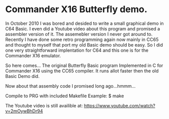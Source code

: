 # Commander X16 Butterfly demo.

In October 2010 I was bored and desided to write a small graphical demo in C64 Basic.
I even did a Youtube video about this program and promised a assembler version of it.
The assemebler version I never got around to. Recently I have done some retro programming
again now mainly in CC65 and thought to myself that port my old Basic demo should be
easy. So I did one very straightforward implentation for C64 and this one is for the
Commander X16 emulator.

So here comes...
The original Butterfly Basic program 
Implemented in C for Commander X16 using the CC65 compiler.
It runs allot faster then the old Basic Demo did.

Now about that assembly code I promised long ago...hmmm...

Compile to PRG with included Makefile
Example:
$ make

The Youtube video is still availible at:
https://www.youtube.com/watch?v=2mOywBhDr94

